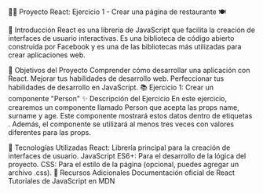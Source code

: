 🦸‍♂️ Proyecto React: Ejercicio 1 - Crear una página de restaurante 🍽️


🚀 Introducción
React es una librería de JavaScript que facilita la creación de interfaces de usuario interactivas. Es una biblioteca de código abierto construida por Facebook y es una de las bibliotecas más utilizadas para crear aplicaciones web.

🎯 Objetivos del Proyecto
Comprender cómo desarrollar una aplicación con React.
Mejorar tus habilidades de desarrollo web.
Perfeccionar tus habilidades de desarrollo en JavaScript.
📚 Ejercicio 1: Crear un componente "Person"
✨ Descripción del Ejercicio
En este ejercicio, crearemos un componente llamado Person que acepta las props name, surname y age. Este componente mostrará estos datos dentro de etiquetas <span>. Además, el componente se utilizará al menos tres veces con valores diferentes para las props.

🚧 Tecnologías Utilizadas
React: Librería principal para la creación de interfaces de usuario.
JavaScript ES6+: Para el desarrollo de la lógica del proyecto.
CSS: Para el estilo de la página (opcional, puedes agregar un archivo .css).
🔗 Recursos Adicionales
Documentación oficial de React
Tutoriales de JavaScript en MDN